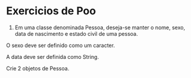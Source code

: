 # Exercicios de Poo
1) Em uma classe denominada Pessoa, deseja-se manter o nome, sexo, data de nascimento e
estado civil de uma pessoa.

O sexo deve ser definido como um caracter.

A data deve ser definida como String.

Crie 2 objetos de Pessoa.
